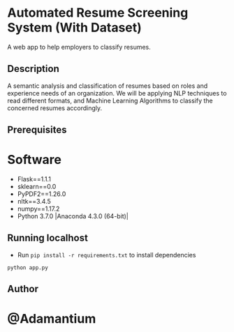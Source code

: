 # Automated Resume Screening System (With Dataset)
A web app to help employers to classify resumes.

## Description
A semantic analysis and classification of resumes based on roles and experience needs of an organization. We will be applying NLP techniques to read different formats, and Machine Learning Algorithms to classify the concerned resumes accordingly.

## Prerequisites

# Software
* Flask==1.1.1
* sklearn==0.0
* PyPDF2==1.26.0
* nltk==3.4.5
* numpy==1.17.2
* Python 3.7.0 |Anaconda 4.3.0 (64-bit)|

## Running localhost

* Run `pip install -r requirements.txt` to install dependencies

```
python app.py
```

## Author

# @Adamantium
